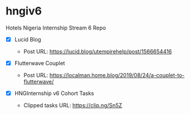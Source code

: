 # hngiv6
Hotels Nigeria Internship Stream 6 Repo

- [x] Lucid Blog
	- Post URL: https://lucid.blog/utempirehelp/post/1566654416

- [x] Flutterwave Couplet
	- Post URL: https://localman.home.blog/2019/08/24/a-couplet-to-flutterwave/

- [x] HNGInternship v6 Cohort Tasks
	- Clipped tasks URL: https://clip.ng/Sn5Z